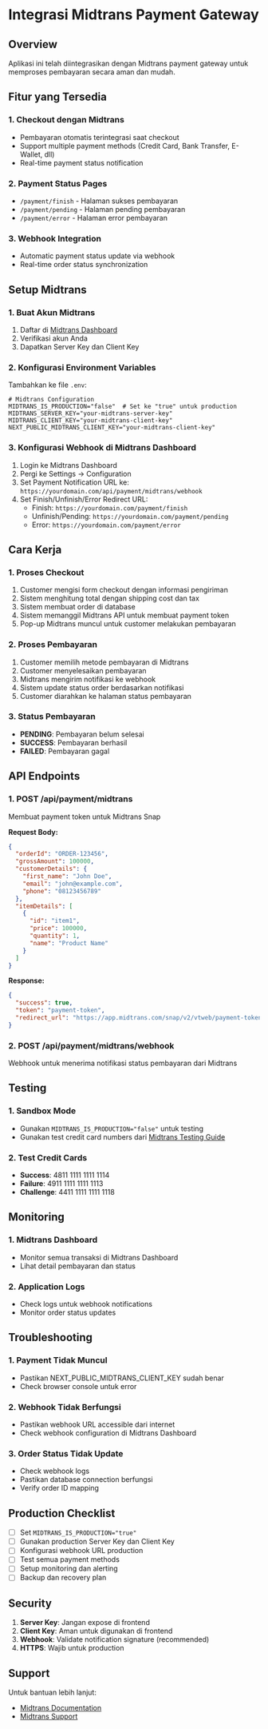 # Integrasi Midtrans Payment Gateway

## Overview
Aplikasi ini telah diintegrasikan dengan Midtrans payment gateway untuk memproses pembayaran secara aman dan mudah.

## Fitur yang Tersedia

### 1. **Checkout dengan Midtrans**
- Pembayaran otomatis terintegrasi saat checkout
- Support multiple payment methods (Credit Card, Bank Transfer, E-Wallet, dll)
- Real-time payment status notification

### 2. **Payment Status Pages**
- `/payment/finish` - Halaman sukses pembayaran
- `/payment/pending` - Halaman pending pembayaran
- `/payment/error` - Halaman error pembayaran

### 3. **Webhook Integration**
- Automatic payment status update via webhook
- Real-time order status synchronization

## Setup Midtrans

### 1. **Buat Akun Midtrans**
1. Daftar di [Midtrans Dashboard](https://dashboard.midtrans.com/)
2. Verifikasi akun Anda
3. Dapatkan Server Key dan Client Key

### 2. **Konfigurasi Environment Variables**
Tambahkan ke file `.env`:

```env
# Midtrans Configuration
MIDTRANS_IS_PRODUCTION="false"  # Set ke "true" untuk production
MIDTRANS_SERVER_KEY="your-midtrans-server-key"
MIDTRANS_CLIENT_KEY="your-midtrans-client-key"
NEXT_PUBLIC_MIDTRANS_CLIENT_KEY="your-midtrans-client-key"
```

### 3. **Konfigurasi Webhook di Midtrans Dashboard**
1. Login ke Midtrans Dashboard
2. Pergi ke Settings → Configuration
3. Set Payment Notification URL ke: `https://yourdomain.com/api/payment/midtrans/webhook`
4. Set Finish/Unfinish/Error Redirect URL:
   - Finish: `https://yourdomain.com/payment/finish`
   - Unfinish/Pending: `https://yourdomain.com/payment/pending`
   - Error: `https://yourdomain.com/payment/error`

## Cara Kerja

### 1. **Proses Checkout**
1. Customer mengisi form checkout dengan informasi pengiriman
2. Sistem menghitung total dengan shipping cost dan tax
3. Sistem membuat order di database
4. Sistem memanggil Midtrans API untuk membuat payment token
5. Pop-up Midtrans muncul untuk customer melakukan pembayaran

### 2. **Proses Pembayaran**
1. Customer memilih metode pembayaran di Midtrans
2. Customer menyelesaikan pembayaran
3. Midtrans mengirim notifikasi ke webhook
4. Sistem update status order berdasarkan notifikasi
5. Customer diarahkan ke halaman status pembayaran

### 3. **Status Pembayaran**
- **PENDING**: Pembayaran belum selesai
- **SUCCESS**: Pembayaran berhasil
- **FAILED**: Pembayaran gagal

## API Endpoints

### 1. **POST /api/payment/midtrans**
Membuat payment token untuk Midtrans Snap

**Request Body:**
```json
{
  "orderId": "ORDER-123456",
  "grossAmount": 100000,
  "customerDetails": {
    "first_name": "John Doe",
    "email": "john@example.com",
    "phone": "08123456789"
  },
  "itemDetails": [
    {
      "id": "item1",
      "price": 100000,
      "quantity": 1,
      "name": "Product Name"
    }
  ]
}
```

**Response:**
```json
{
  "success": true,
  "token": "payment-token",
  "redirect_url": "https://app.midtrans.com/snap/v2/vtweb/payment-token"
}
```

### 2. **POST /api/payment/midtrans/webhook**
Webhook untuk menerima notifikasi status pembayaran dari Midtrans

## Testing

### 1. **Sandbox Mode**
- Gunakan `MIDTRANS_IS_PRODUCTION="false"` untuk testing
- Gunakan test credit card numbers dari [Midtrans Testing Guide](https://docs.midtrans.com/reference/sandbox-testing)

### 2. **Test Credit Cards**
- **Success**: 4811 1111 1111 1114
- **Failure**: 4911 1111 1111 1113
- **Challenge**: 4411 1111 1111 1118

## Monitoring

### 1. **Midtrans Dashboard**
- Monitor semua transaksi di Midtrans Dashboard
- Lihat detail pembayaran dan status

### 2. **Application Logs**
- Check logs untuk webhook notifications
- Monitor order status updates

## Troubleshooting

### 1. **Payment Tidak Muncul**
- Pastikan NEXT_PUBLIC_MIDTRANS_CLIENT_KEY sudah benar
- Check browser console untuk error

### 2. **Webhook Tidak Berfungsi**
- Pastikan webhook URL accessible dari internet
- Check webhook configuration di Midtrans Dashboard

### 3. **Order Status Tidak Update**
- Check webhook logs
- Pastikan database connection berfungsi
- Verify order ID mapping

## Production Checklist

- [ ] Set `MIDTRANS_IS_PRODUCTION="true"`
- [ ] Gunakan production Server Key dan Client Key
- [ ] Konfigurasi webhook URL production
- [ ] Test semua payment methods
- [ ] Setup monitoring dan alerting
- [ ] Backup dan recovery plan

## Security

1. **Server Key**: Jangan expose di frontend
2. **Client Key**: Aman untuk digunakan di frontend
3. **Webhook**: Validate notification signature (recommended)
4. **HTTPS**: Wajib untuk production

## Support

Untuk bantuan lebih lanjut:
- [Midtrans Documentation](https://docs.midtrans.com/)
- [Midtrans Support](https://support.midtrans.com/)
